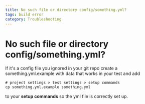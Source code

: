 ```yaml
---
title: No such file or directory config/something.yml?
tags: build error
category: Troubleshooting
---
```


# No such file or directory config/something.yml?

If it's a config file you ignored in your git repo create a something.yml.example with data that works in your test and add

~~~shell
# project settings > test settings > setup commands
cp something.yml.example something.yml
~~~

to your **setup commands** so the yml file is correctly set up.
